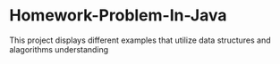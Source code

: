 # Homework-Problem-In-Java 
This project displays different examples that utilize data structures and alagorithms understanding 
